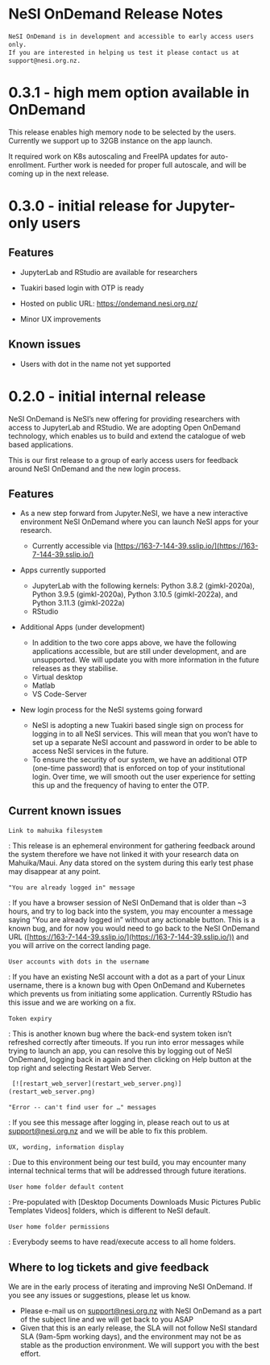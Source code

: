 # NeSI OnDemand Release Notes




    NeSI OnDemand is in development and accessible to early access users only.
    If you are interested in helping us test it please contact us at support@nesi.org.nz. 





# 0.3.1 - high mem option available in OnDemand

This release enables high memory node to be selected by the users. Currently we support up to 32GB instance on the app launch.

It required work on K8s autoscaling and FreeIPA updates for auto-enrollment. Further work is needed for proper full autoscale, and will be coming up in the next release.



# 0.3.0 - initial release for Jupyter-only users

## Features

- JupyterLab and RStudio are available for researchers

- Tuakiri based login with OTP is ready

- Hosted on public URL: https://ondemand.nesi.org.nz/

- Minor UX improvements

## Known issues

- Users with dot in the name not yet supported



# 0.2.0 - initial internal release

NeSI OnDemand is NeSI’s new offering for providing researchers with access to JupyterLab and RStudio. We are adopting Open OnDemand technology, which enables us to build and extend the catalogue of web based applications.

This is our first release to a group of early access users for feedback around NeSI OnDemand and the new login process.

## Features

- As a new step forward from Jupyter.NeSI, we have a new interactive environment NeSI OnDemand where you can launch NeSI apps for your research.

    * Currently accessible via [https://163-7-144-39.sslip.io/](https://163-7-144-39.sslip.io/)

- Apps currently supported

    * JupyterLab with the following kernels: Python 3.8.2 (gimkl-2020a), Python 3.9.5 (gimkl-2020a), Python 3.10.5 (gimkl-2022a), and Python 3.11.3 (gimkl-2022a) 
    * RStudio

- Additional Apps (under development)

    * In addition to the two core apps above, we have the following applications accessible, but are still under development, and are unsupported. We will update you with more information in the future releases as they stabilise.
    * Virtual desktop
    * Matlab
    * VS Code-Server

- New login process for the NeSI systems going forward

    * NeSI is adopting a new Tuakiri based single sign on process for logging in to all NeSI services. This will mean that you won’t have to set up a separate NeSI account and password in order to be able to access NeSI services in the future.
    * To ensure the security of our system, we have an additional OTP (one-time password) that is enforced on top of your institutional login. Over time, we will smooth out the user experience for setting this up and the frequency of having to enter the OTP.

## Current known issues

`Link to mahuika filesystem`

:    This release is an ephemeral environment for gathering feedback around the system therefore we have not linked it with your research data on Mahuika/Maui. Any data stored on the system during this early test phase may disappear at any point.

`"You are already logged in" message`

:    If you have a browser session of NeSI OnDemand that is older than ~3 hours, and try to log back into the system, you may encounter a message saying “You are already logged in” without any actionable button. This is a known bug, and for now you would need to go back to the NeSI OnDemand URL ([https://163-7-144-39.sslip.io/](https://163-7-144-39.sslip.io/)) and you will arrive on the correct landing page.

`User accounts with dots in the username`

:    If you have an existing NeSI account with a dot as a part of your Linux username, there is a known bug with Open OnDemand and Kubernetes which prevents us from initiating some application. Currently RStudio has this issue and we are working on a fix.

`Token expiry`

:    This is another known bug where the back-end system token isn’t refreshed correctly after timeouts. If you run into error messages while trying to launch an app, you can resolve this by logging out of NeSI OnDemand, logging back in again and then clicking on Help button at the top right and selecting Restart Web Server.
     
     [![restart_web_server](restart_web_server.png)](restart_web_server.png)

`"Error -- can't find user for …" messages`

:    If you see this message after logging in, please reach out to us at [support@nesi.org.nz](mailto:support@nesi.org.nz) and we will be able to fix this problem.

`UX, wording, information display`

:    Due to this environment being our test build, you may encounter many internal technical terms that will be addressed through future iterations.

`User home folder default content`

:    Pre-populated with [Desktop  Documents  Downloads  Music  Pictures  Public  Templates  Videos] folders, which is different to NeSI default.

`User home folder permissions`

:    Everybody seems to have read/execute access to all home folders.

## Where to log tickets and give feedback

We are in the early process of iterating and improving NeSI OnDemand. If you see any issues or suggestions, please let us know.

- Please e-mail us on [support@nesi.org.nz](mailto:support@nesi.org.nz) with NeSI OnDemand as a part of the subject line and we will get back to you ASAP
- Given that this is an early release, the SLA will not follow NeSI standard SLA (9am-5pm working days), and the environment may not be as stable as the production environment. We will support you with the best effort.

